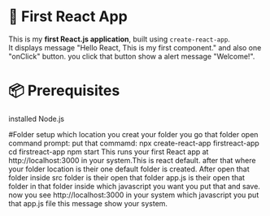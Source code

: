 # 🚀 First React App

This is my **first React.js application**, built using `create-react-app`.  
It displays message "Hello React, This is my first component." and also one "onClick" button. you click that button show a alert message "Welcome!".

# 📦 Prerequisites
installed Node.js

#Folder setup
which location you creat your folder you go that folder open command prompt:
put that commamd: npx create-react-app firstreact-app
                  cd firstreact-app
                  npm start
This runs your first React app at http://localhost:3000 in your system.This is react default.
after that where your folder location is their one default folder is created.
After open that folder inside src folder is their open that folder app.js is their open that folder in that folder inside which javascript you want you put that and save.
now you see http://localhost:3000 in your system which javascript you put that app.js file this message show your system.
